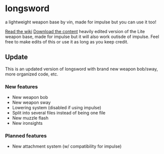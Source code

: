 # longsword
a lightweight weapon base by vin, made for impulse but you can use it too!

[Read the wiki](https://github.com/vingard/longsword/wiki)
[Download the content](https://steamcommunity.com/sharedfiles/filedetails/?id=3092301722)
heavily edited version of the Lite weapon base, made for impulse but it will also work outisde of impulse. Feel free to make edits of this or use it as long as you keep credit.

## Update
This is an updated version of longsword with brand new weapon bob/sway, more organized code, etc.

### New features
* New weapon bob
* New weapon sway
* Lowering system (disabled if using impulse)
* Split into several files instead of being one file
* New muzzle flash
* New ironsights

### Planned features
* New attachment system (w/ compatibility for impulse)
